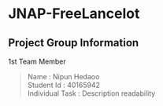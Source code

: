 # JNAP-FreeLancelot
## Project Group Information
1st Team Member
> Name : Nipun Hedaoo <br />
> Student Id : 40165942 <br />
> Individual Task : Description readability <br />
